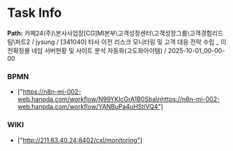 # Task Info

**Path:** 카페24(주)\본사사업장\[CG]MI본부\고객성장센터\고객성장그룹\고객경험리드팀\파트2 / jysung / [341040] 타사 이전 리스크 모니터링 및 고객 대응 전략 수립 _ 이전확정몰 네임 서버현황 및 사이트 분석 자동화(고도화아이템) / 2025-10-01_00-00-00

### BPMN
- ["https://n8n-mi-002-web.hanpda.com/workflow/N99YKIcGrA1B0Sba\nhttps://n8n-mi-002-web.hanpda.com/workflow/YANBuPa4uHStiVQ4"]

### WIKI
- ["http://211.63.40.24:8402/cxl/monitoring"]


